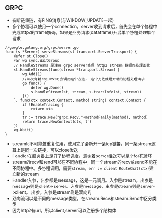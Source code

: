 ## GRPC
* 有断链重链，有PING消息(与WINDOW_UPDATE一起)
* 多个协程可以使用一个connection，server收到请求后，首先会在单个协程中完成http2的frame解码，如果是业务请求(dataframe)开启单个协程处理单个请求
````
//google.golang.org/grpc/server.go 
func (s *Server) serveStreams(st transport.ServerTransport) {
    defer st.Close()
    var wg sync.WaitGroup
    // HandleStreams 是注册 grpc server处理 http2 stream 数据的处理函数
    st.HandleStreams(func(stream *transport.Stream) { 
        wg.Add(1)
        //每次有新request时会调用这个方法， 这个方法就是开新的协程处理请求
        go func() {
            defer wg.Done()
            s.handleStream(st, stream, s.traceInfo(st, stream))
        }()  
    }, func(ctx context.Context, method string) context.Context {
        if !EnableTracing {
            return ctx
        }    
        tr := trace.New("grpc.Recv."+methodFamily(method), method)
        return trace.NewContext(ctx, tr)
    })   
    wg.Wait()
}
````
* streamId不可能被重复使用，使用完了会新开一条tcp链接，同一条stream逻辑上是同一次链接，可以close发送
* Handler在服务器上是开了协程调度，意味着server推送可以是个for死循环
* stream的recv和send可以在不同协程中，同一个stream的recv或send不能在不同协程中。多协程调用，需要```stream, err := client.RouteChat(ctx)```建立新的stream
* Handler入参，出参都是message，这是一元调用。入参是stream，出参是message则是client->server。入参是message，出参是stream则是server->client。
出参，入参是stream则是双向的
* 双向流可以是不同的message类型，在stream.Recv和stream.Send中区分类型
* 因为http2有url，所以client,server可以注册多个结构体